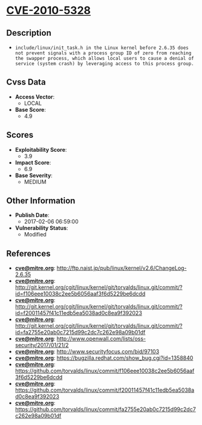 
# [CVE-2010-5328](http://ftp.naist.jp/pub/linux/kernel/v2.6/ChangeLog-2.6.35)

## Description

- `include/linux/init_task.h in the Linux kernel before 2.6.35 does not prevent signals with a process group ID of zero from reaching the swapper process, which allows local users to cause a denial of service (system crash) by leveraging access to this process group.`

## Cvss Data

- **Access Vector**:
  - LOCAL
- **Base Score**:
  - 4.9

## Scores

- **Exploitability Score**:
  - 3.9
- **Impact Score**:
  - 6.9
- **Base Severity**:
  - MEDIUM

## Other Information

- **Publish Date**:
  - 2017-02-06 06:59:00
- **Vulnerability Status**:
  - Modified

## References

- **cve@mitre.org**: http://ftp.naist.jp/pub/linux/kernel/v2.6/ChangeLog-2.6.35
- **cve@mitre.org**: http://git.kernel.org/cgit/linux/kernel/git/torvalds/linux.git/commit/?id=f106eee10038c2ee5b6056aaf3f6d5229be6dcdd
- **cve@mitre.org**: http://git.kernel.org/cgit/linux/kernel/git/torvalds/linux.git/commit/?id=f20011457f41c11edb5ea5038ad0c8ea9f392023
- **cve@mitre.org**: http://git.kernel.org/cgit/linux/kernel/git/torvalds/linux.git/commit/?id=fa2755e20ab0c7215d99c2dc7c262e98a09b01df
- **cve@mitre.org**: http://www.openwall.com/lists/oss-security/2017/01/21/2
- **cve@mitre.org**: http://www.securityfocus.com/bid/97103
- **cve@mitre.org**: https://bugzilla.redhat.com/show_bug.cgi?id=1358840
- **cve@mitre.org**: https://github.com/torvalds/linux/commit/f106eee10038c2ee5b6056aaf3f6d5229be6dcdd
- **cve@mitre.org**: https://github.com/torvalds/linux/commit/f20011457f41c11edb5ea5038ad0c8ea9f392023
- **cve@mitre.org**: https://github.com/torvalds/linux/commit/fa2755e20ab0c7215d99c2dc7c262e98a09b01df
